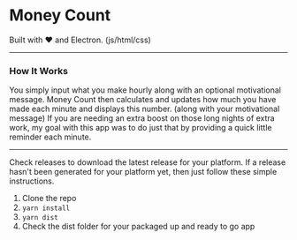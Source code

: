 # Money Count
Built with ❤️ and Electron. (js/html/css)

---
### How It Works
You simply input what you make hourly along with an optional motivational message. Money Count then calculates and updates how much you have made each minute and displays this number. (along with your motivational message) If you are needing an extra boost on those long nights of extra work, my goal with this app was to do just that by providing a quick little reminder each minute.

---
Check releases to download the latest release for your platform. If a release hasn't been generated for your platform yet, then just follow these simple instructions.
1. Clone the repo
2. ```yarn install```
3. ```yarn dist```
4. Check the dist folder for your packaged up and ready to go app
